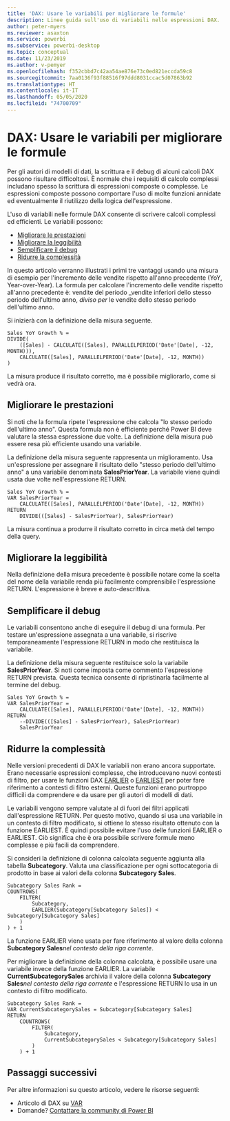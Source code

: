 ```yaml
---
title: 'DAX: Usare le variabili per migliorare le formule'
description: Linee guida sull'uso di variabili nelle espressioni DAX.
author: peter-myers
ms.reviewer: asaxton
ms.service: powerbi
ms.subservice: powerbi-desktop
ms.topic: conceptual
ms.date: 11/23/2019
ms.author: v-pemyer
ms.openlocfilehash: f352cbbd7c42aa54ae876e73c0ed821eccda59c8
ms.sourcegitcommit: 7aa0136f93f88516f97ddd8031ccac5d07863b92
ms.translationtype: HT
ms.contentlocale: it-IT
ms.lasthandoff: 05/05/2020
ms.locfileid: "74700709"
---
```

# <a name="dax-use-variables-to-improve-your-formulas"></a>DAX: Usare le variabili per migliorare le formule

Per gli autori di modelli di dati, la scrittura e il debug di alcuni calcoli DAX possono risultare difficoltosi. È normale che i requisiti di calcolo complessi includano spesso la scrittura di espressioni composte o complesse. Le espressioni composte possono comportare l'uso di molte funzioni annidate ed eventualmente il riutilizzo della logica dell'espressione.

L'uso di variabili nelle formule DAX consente di scrivere calcoli complessi ed efficienti. Le variabili possono:

- [Migliorare le prestazioni](#improve-performance)
- [Migliorare la leggibilità](#improve-readability)
- [Semplificare il debug](#simplify-debugging)
- [Ridurre la complessità](#reduce-complexity)

In questo articolo verranno illustrati i primi tre vantaggi usando una misura di esempio per l'incremento delle vendite rispetto all'anno precedente (YoY, Year-over-Year). La formula per calcolare l'incremento delle vendite rispetto all'anno precedente è: vendite del periodo _vendite inferiori dello stesso periodo dell'ultimo anno, _diviso per_ le vendite dello stesso periodo dell'ultimo anno.

Si inizierà con la definizione della misura seguente.

```dax
Sales YoY Growth % =
DIVIDE(
    ([Sales] - CALCULATE([Sales], PARALLELPERIOD('Date'[Date], -12, MONTH))),
    CALCULATE([Sales], PARALLELPERIOD('Date'[Date], -12, MONTH))
)
```

La misura produce il risultato corretto, ma è possibile migliorarlo, come si vedrà ora.

## <a name="improve-performance"></a>Migliorare le prestazioni

Si noti che la formula ripete l'espressione che calcola "lo stesso periodo dell'ultimo anno". Questa formula non è efficiente perché Power BI deve valutare la stessa espressione due volte. La definizione della misura può essere resa più efficiente usando una variabile.

La definizione della misura seguente rappresenta un miglioramento. Usa un'espressione per assegnare il risultato dello "stesso periodo dell'ultimo anno" a una variabile denominata **SalesPriorYear**. La variabile viene quindi usata due volte nell'espressione RETURN.

```dax
Sales YoY Growth % =
VAR SalesPriorYear =
    CALCULATE([Sales], PARALLELPERIOD('Date'[Date], -12, MONTH))
RETURN
    DIVIDE(([Sales] - SalesPriorYear), SalesPriorYear)
```

La misura continua a produrre il risultato corretto in circa metà del tempo della query.

## <a name="improve-readability"></a>Migliorare la leggibilità

Nella definizione della misura precedente è possibile notare come la scelta del nome della variabile renda più facilmente comprensibile l'espressione RETURN. L'espressione è breve e auto-descrittiva.

## <a name="simplify-debugging"></a>Semplificare il debug

Le variabili consentono anche di eseguire il debug di una formula. Per testare un'espressione assegnata a una variabile, si riscrive temporaneamente l'espressione RETURN in modo che restituisca la variabile.

La definizione della misura seguente restituisce solo la variabile **SalesPriorYear**. Si noti come imposta come commento l'espressione RETURN prevista. Questa tecnica consente di ripristinarla facilmente al termine del debug.

```dax
Sales YoY Growth % =
VAR SalesPriorYear =
    CALCULATE([Sales], PARALLELPERIOD('Date'[Date], -12, MONTH))
RETURN
    --DIVIDE(([Sales] - SalesPriorYear), SalesPriorYear)
    SalesPriorYear
```

## <a name="reduce-complexity"></a>Ridurre la complessità

Nelle versioni precedenti di DAX le variabili non erano ancora supportate. Erano necessarie espressioni complesse, che introducevano nuovi contesti di filtro, per usare le funzioni DAX [EARLIER](/dax/earlier-function-dax) o [EARLIEST](/dax/earliest-function-dax) per poter fare riferimento a contesti di filtro esterni. Queste funzioni erano purtroppo difficili da comprendere e da usare per gli autori di modelli di dati.

Le variabili vengono sempre valutate al di fuori dei filtri applicati dall'espressione RETURN. Per questo motivo, quando si usa una variabile in un contesto di filtro modificato, si ottiene lo stesso risultato ottenuto con la funzione EARLIEST. È quindi possibile evitare l'uso delle funzioni EARLIER o EARLIEST. Ciò significa che è ora possibile scrivere formule meno complesse e più facili da comprendere.

Si consideri la definizione di colonna calcolata seguente aggiunta alla tabella **Subcategory**. Valuta una classificazione per ogni sottocategoria di prodotto in base ai valori della colonna **Subcategory Sales**.

```dax
Subcategory Sales Rank =
COUNTROWS(
    FILTER(
        Subcategory,
        EARLIER(Subcategory[Subcategory Sales]) < Subcategory[Subcategory Sales]
    )
) + 1
```

La funzione EARLIER viene usata per fare riferimento al valore della colonna **Subcategory Sales**_nel contesto della riga corrente_.

Per migliorare la definizione della colonna calcolata, è possibile usare una variabile invece della funzione EARLIER. La variabile **CurrentSubcategorySales** archivia il valore della colonna **Subcategory Sales**_nel contesto della riga corrente_ e l'espressione RETURN lo usa in un contesto di filtro modificato.

```dax
Subcategory Sales Rank =
VAR CurrentSubcategorySales = Subcategory[Subcategory Sales]
RETURN
    COUNTROWS(
        FILTER(
            Subcategory,
            CurrentSubcategorySales < Subcategory[Subcategory Sales]
        )
    ) + 1
```

## <a name="next-steps"></a>Passaggi successivi

Per altre informazioni su questo articolo, vedere le risorse seguenti:

- Articolo di DAX su [VAR](/dax/var-dax)
- Domande? [Contattare la community di Power BI](https://community.powerbi.com/)
